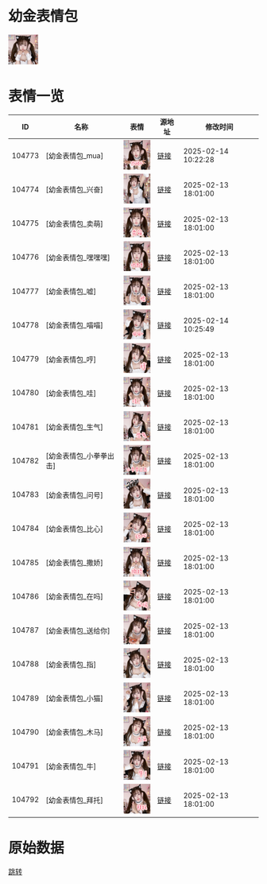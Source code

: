 # 幼金表情包

<img src="./cover.png" height="60" alt="cover" />

# 表情一览

|ID|名称|表情|源地址|修改时间|
|----|----|----|----|----|
|104773|[幼金表情包_mua]|<img src="./pic/104773_%5B幼金表情包_mua%5D.png" height="60" alt="mua"/>|[链接](https://i0.hdslb.com/bfs/garb/695ee219e05ef1e582087d8cf55855dded690c6e.png)|2025-02-14 10:22:28|
|104774|[幼金表情包_兴奋]|<img src="./pic/104774_%5B幼金表情包_兴奋%5D.png" height="60" alt="兴奋"/>|[链接](https://i0.hdslb.com/bfs/garb/6d5ad44c39ad9fc9f1e381adfb6cbd6db7c86428.png)|2025-02-13 18:01:00|
|104775|[幼金表情包_卖萌]|<img src="./pic/104775_%5B幼金表情包_卖萌%5D.png" height="60" alt="卖萌"/>|[链接](https://i0.hdslb.com/bfs/garb/7df9407a64e14cf6a602e5ab5b07b9827fd2f333.png)|2025-02-13 18:01:00|
|104776|[幼金表情包_嘿嘿嘿]|<img src="./pic/104776_%5B幼金表情包_嘿嘿嘿%5D.png" height="60" alt="嘿嘿嘿"/>|[链接](https://i0.hdslb.com/bfs/garb/291c9fae4221c68dd9bb7fb43ad4b7aed45a954b.png)|2025-02-13 18:01:00|
|104777|[幼金表情包_嘘]|<img src="./pic/104777_%5B幼金表情包_嘘%5D.png" height="60" alt="嘘"/>|[链接](https://i0.hdslb.com/bfs/garb/a19cd469ec305501a347c70d00a974ba567b2f4c.png)|2025-02-13 18:01:00|
|104778|[幼金表情包_喵喵]|<img src="./pic/104778_%5B幼金表情包_喵喵%5D.png" height="60" alt="喵喵"/>|[链接](https://i0.hdslb.com/bfs/garb/543913036992e3d0174296d09080490b0139c3cc.png)|2025-02-14 10:25:49|
|104779|[幼金表情包_哼]|<img src="./pic/104779_%5B幼金表情包_哼%5D.png" height="60" alt="哼"/>|[链接](https://i0.hdslb.com/bfs/garb/25da17d14ceaf2e718cd7f3b5fb7d23a6e705eca.png)|2025-02-13 18:01:00|
|104780|[幼金表情包_哇]|<img src="./pic/104780_%5B幼金表情包_哇%5D.png" height="60" alt="哇"/>|[链接](https://i0.hdslb.com/bfs/garb/6d8a91f5a68e322581ee4f8111108a46ee84b960.png)|2025-02-13 18:01:00|
|104781|[幼金表情包_生气]|<img src="./pic/104781_%5B幼金表情包_生气%5D.png" height="60" alt="生气"/>|[链接](https://i0.hdslb.com/bfs/garb/19e7ace8cc2e6a6e003fb138e46529747ffaa66d.png)|2025-02-13 18:01:00|
|104782|[幼金表情包_小拳拳出击]|<img src="./pic/104782_%5B幼金表情包_小拳拳出击%5D.png" height="60" alt="小拳拳出击"/>|[链接](https://i0.hdslb.com/bfs/garb/c89ab59052fde70965ea12b4c6e093b71676ae1b.png)|2025-02-13 18:01:00|
|104783|[幼金表情包_问号]|<img src="./pic/104783_%5B幼金表情包_问号%5D.png" height="60" alt="问号"/>|[链接](https://i0.hdslb.com/bfs/garb/eb6f76f30ec8f145e01d26d61ae66471cc01e737.png)|2025-02-13 18:01:00|
|104784|[幼金表情包_比心]|<img src="./pic/104784_%5B幼金表情包_比心%5D.png" height="60" alt="比心"/>|[链接](https://i0.hdslb.com/bfs/garb/eff2772bc4af57b99651bbac9039b0218a5b4b3e.png)|2025-02-13 18:01:00|
|104785|[幼金表情包_撒娇]|<img src="./pic/104785_%5B幼金表情包_撒娇%5D.png" height="60" alt="撒娇"/>|[链接](https://i0.hdslb.com/bfs/garb/acb60118d27d0f75983ea66aae444e35efe4f01b.png)|2025-02-13 18:01:00|
|104786|[幼金表情包_在吗]|<img src="./pic/104786_%5B幼金表情包_在吗%5D.png" height="60" alt="在吗"/>|[链接](https://i0.hdslb.com/bfs/garb/9d74d306391d822171ba068088655748bb50fb74.png)|2025-02-13 18:01:00|
|104787|[幼金表情包_送给你]|<img src="./pic/104787_%5B幼金表情包_送给你%5D.png" height="60" alt="送给你"/>|[链接](https://i0.hdslb.com/bfs/garb/149ce0dd4c3c0ffbf4b3efd74e7dbc676cd1c719.png)|2025-02-13 18:01:00|
|104788|[幼金表情包_指]|<img src="./pic/104788_%5B幼金表情包_指%5D.png" height="60" alt="指"/>|[链接](https://i0.hdslb.com/bfs/garb/e385faf3adef60048b9a6cde41cd4648b3bbbf40.png)|2025-02-13 18:01:00|
|104789|[幼金表情包_小猫]|<img src="./pic/104789_%5B幼金表情包_小猫%5D.png" height="60" alt="小猫"/>|[链接](https://i0.hdslb.com/bfs/garb/3678cd62fe3f7425df535a8c72c7cdddeeaff937.png)|2025-02-13 18:01:00|
|104790|[幼金表情包_木马]|<img src="./pic/104790_%5B幼金表情包_木马%5D.png" height="60" alt="木马"/>|[链接](https://i0.hdslb.com/bfs/garb/a81c954e1053e8cb588dec9ddc45d1bab134ed29.png)|2025-02-13 18:01:00|
|104791|[幼金表情包_牛]|<img src="./pic/104791_%5B幼金表情包_牛%5D.png" height="60" alt="牛"/>|[链接](https://i0.hdslb.com/bfs/garb/fca2bb6acd38af0212d468f9598e6f0a4dbaffad.png)|2025-02-13 18:01:00|
|104792|[幼金表情包_拜托]|<img src="./pic/104792_%5B幼金表情包_拜托%5D.png" height="60" alt="拜托"/>|[链接](https://i0.hdslb.com/bfs/garb/9f5d4f704c48c8fe1d0d091675ffa4721d85273c.png)|2025-02-13 18:01:00|

# 原始数据

[跳转](./raw.json)

